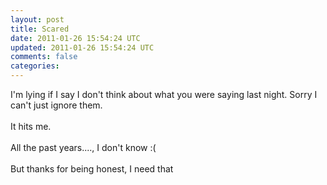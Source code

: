 ```yaml
---           
layout: post
title: Scared
date: 2011-01-26 15:54:24 UTC
updated: 2011-01-26 15:54:24 UTC
comments: false
categories: 
---
```


I'm lying if I say I don't think about what you were saying last night. Sorry I can't just ignore them.<br /><br />It hits me.<br /><br />All the past years...., I don't know :(<br /><br />But thanks for being honest, I need that